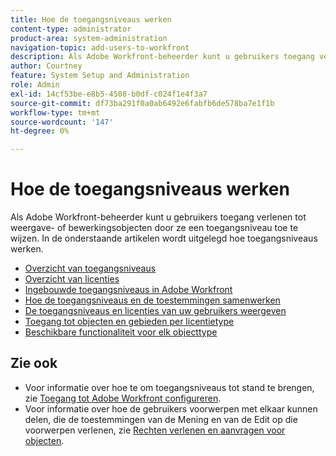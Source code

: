 ```yaml
---
title: Hoe de toegangsniveaus werken
content-type: administrator
product-area: system-administration
navigation-topic: add-users-to-workfront
description: Als Adobe Workfront-beheerder kunt u gebruikers toegang verlenen tot weergave- of bewerkingsobjecten door ze een toegangsniveau toe te wijzen. In de onderstaande artikelen wordt uitgelegd hoe toegangsniveaus werken.
author: Courtney
feature: System Setup and Administration
role: Admin
exl-id: 14cf53be-e8b5-4508-b0df-c024f1e4f3a7
source-git-commit: df73ba291f0a0ab6492e6fabfb6de578ba7e1f1b
workflow-type: tm+mt
source-wordcount: '147'
ht-degree: 0%

---
```


# Hoe de toegangsniveaus werken

Als Adobe Workfront-beheerder kunt u gebruikers toegang verlenen tot weergave- of bewerkingsobjecten door ze een toegangsniveau toe te wijzen. In de onderstaande artikelen wordt uitgelegd hoe toegangsniveaus werken.

* [Overzicht van toegangsniveaus](../../../administration-and-setup/add-users/access-levels-and-object-permissions/access-levels-overview.md)
* [Overzicht van licenties](/help/quicksilver/administration-and-setup/add-users/access-levels-and-object-permissions/wf-licenses.md)
* [Ingebouwde toegangsniveaus in Adobe Workfront](../../../administration-and-setup/add-users/access-levels-and-object-permissions/default-access-levels-in-workfront.md)
* [Hoe de toegangsniveaus en de toestemmingen samenwerken](../../../administration-and-setup/add-users/access-levels-and-object-permissions/how-access-levels-permissions-work-together.md)
* [De toegangsniveaus en licenties van uw gebruikers weergeven](../../../administration-and-setup/add-users/access-levels-and-object-permissions/list-access-levels-and-licenses-for-your-users.md)
* [Toegang tot objecten en gebieden per licentietype](../../../administration-and-setup/add-users/access-levels-and-object-permissions/access-to-objects-and-areas-by-license-type.md)
* [Beschikbare functionaliteit voor elk objecttype](../../../administration-and-setup/add-users/access-levels-and-object-permissions/functionality-available-for-each-object-type.md)

## Zie ook

* Voor informatie over hoe te om toegangsniveaus tot stand te brengen, zie [Toegang tot Adobe Workfront configureren](../../../administration-and-setup/add-users/configure-and-grant-access/configure-access.md).
* Voor informatie over hoe de gebruikers voorwerpen met elkaar kunnen delen, die de toestemmingen van de Mening en van de Edit op die voorwerpen verlenen, zie [Rechten verlenen en aanvragen voor objecten](../../../workfront-basics/grant-and-request-access-to-objects/grant-and-request-access-to-objects.md).
